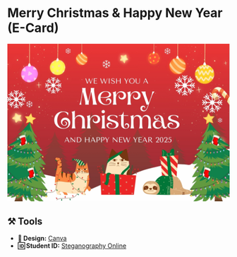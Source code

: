 # Merry Christmas & Happy New Year (E-Card)

![Merry Christmas & Happy New Year Card](img/eCardEncoded.png)

## ⚒️ Tools  
- **🎨 Design:** [Canva](https://www.canva.com) 
- **🆔 Student ID:** [Steganography Online](https://stylesuxx.github.io/steganography/)
